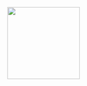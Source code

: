 <a href="https://github.com/hariqueen"><img align="center" style="height:165px" src="https://github-readme-stats.vercel.app/api/top-langs/?username=k-3730&layout=compact&theme=nord&hide_border=true" /></a>
